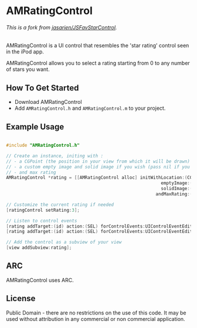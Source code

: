# AMRatingControl

###### This is a fork from [jasarien/JSFavStarControl](https://github.com/jasarien/JSFavStarControl).

AMRatingControl is a UI control that resembles the 'star rating' control seen in the iPod app.

AMRatingControl allows you to select a rating starting from 0 to any number of stars you want.

## How To Get Started

- Download AMRatingControl
- Add `AMRatingControl.h` and `AMRatingControl.m` to your project.


## Example Usage


``` objective-c

#include "AMRatingControl.h"

// Create an instance, initing with :
// - a CGPoint (the position in your view from which it will be drawn) 
// - a custom empty image and solid image if you wish (pass nil if you want to use the default).
// - and max rating
AMRatingControl *rating = [[AMRatingControl alloc] initWithLocation:(CGPoint)location
                                                           emptyImage:(UIImage *)emptyImageOrNil
                                                           solidImage:(UIImage *)solidImageOrNil
                                                         andMaxRating:(NSInteger)maxRating];

// Customize the current rating if needed
[ratingControl setRating:3];

// Listen to control events
[rating addTarget:(id) action:(SEL) forControlEvents:UIControlEventEditingChanged];
[rating addTarget:(id) action:(SEL) forControlEvents:UIControlEventEditingDidEnd];

// Add the control as a subview of your view
[view addSubview:rating];
```

## ARC

AMRatingControl uses ARC.

## License

Public Domain - there are no restrictions on the use of this code. It may be used without attribution in any commercial or non commercial application.


